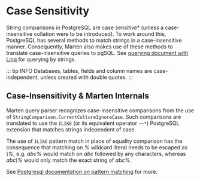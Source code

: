# Case Sensitivity

String comparisons in PostgreSQL are case sensitive* (unless a case-insensitive collation were to be introduced). To work around this, PostgreSQL has several methods to match strings in a case-insensitive manner. Consequently, Marten also makes use of these methods to translate case-insensitive queries to pgSQL. See [querying document with Linq](/guide/documents/querying/linq) for querying by strings.

::: tip INFO
Databases, tables, fields and column names are case-independent, unless created with double quotes.
:::

## Case-Insensitivity & Marten Internals

Marten query parser recognizes case-insensitive comparisons from the use of `StringComparison.CurrentCultureIgnoreCase`. Such comparisons are translated to use the `ILIKE` (or its equivalent operator `~~*`) PostgreSQL extension that matches strings independent of case.

The use of `ILIKE` pattern match in place of equality comparison has the consequence that matching on *%* wildcard literal needs to be escaped as *\\%*, e.g. *abc%* would match on *abc* followed by any characters, whereas *abc\\%* would only match the exact string of *abc%*.

See [Postgresql documentation on pattern matching](https://www.postgresql.org/docs/current/static/functions-matching.html) for more.
